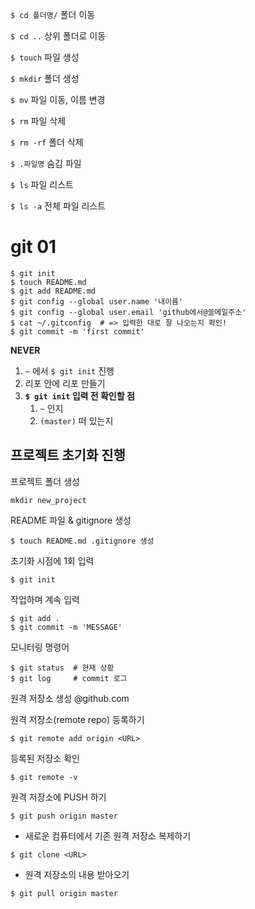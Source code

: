 `$ cd 폴더명/` 폴더 이동

`$ cd ..` 상위 폴더로 이동

`$ touch` 파일 생성

`$ mkdir` 폴더 생성

`$ mv` 파일 이동, 이름 변경

`$ rm` 파일 삭제

`$ rm -rf` 폴더 삭제

`$ .파일명` 숨김 파일

`$ ls` 파일 리스트

`$ ls -a` 전체 파일 리스트


# git 01



```
$ git init
$ touch README.md
$ git add README.md
$ git config --global user.name '내이름'
$ git config --global user.email 'github에서@쓸메일주소'
$ cat ~/.gitconfig  # => 입력한 대로 잘 나오는지 확인!
$ git commit -m 'first commit'
```

**NEVER**

1. `~` 에서 `$ git init` 진행
2. 리포 안에 리포 만들기
3. **`$ git init` 입력 전 확인할 점**
   1. `~` 인지
   2. `(master)` 떠 있는지



## 프로젝트 초기화 진행

프로젝트 폴더 생성

```
mkdir new_project
```

README 파일 & gitignore 생성

```
$ touch README.md .gitignore 생성
```

초기화 시점에 1회 입력

```
$ git init 
```

작업하며 계속 입력

```
$ git add .
$ git commit -m 'MESSAGE'
```

모니터링 명령어

```
$ git status  # 현재 상황
$ git log     # commit 로그 
```

원격 저장소 생성 @github.com

원격 저장소(remote repo) 등록하기

```
$ git remote add origin <URL>
```

등록된 저장소 확인

```
$ git remote -v
```

원격 저장소에 PUSH 하기

```
$ git push origin master
```

- 새로운 컴퓨터에서 기존 원격 저장소 복제하기
```
$ git clone <URL>
```

- 원격 저장소의 내용 받아오기
```
$ git pull origin master
```